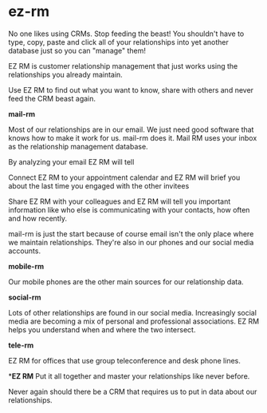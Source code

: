 ez-rm
=======
No one likes using CRMs. Stop feeding the beast! You shouldn't have to type, copy, paste and click all of your relationships into yet another
database just so you can "manage" them!

EZ RM is customer relationship management that just works using the relationships you already maintain.

Use EZ RM to find out what you want to know, share with others and never feed the CRM beast again.

**mail-rm**

Most of our relationships are in our email. We just need good software that knows how to make it work for us.
mail-rm does it. Mail RM uses your inbox as the relationship management database.

By analyzing your email EZ RM  will tell

Connect EZ RM to your appointment calendar and EZ RM will brief you about the last time you engaged with the other
invitees

Share EZ RM with your colleagues and EZ RM will tell you important information like who else is communicating with 
your contacts, how often and how recently.

mail-rm is just the start because of course email isn't the only place where we maintain relationships. They're also
in our phones and our social media accounts.

**mobile-rm**

Our mobile phones are the other main sources for our relationship data. 

**social-rm**

Lots of other relationships are found in our social media. Increasingly social media are becoming a mix of personal
and professional associations. EZ RM helps you understand when and where the two intersect.

**tele-rm**

EZ RM for offices that use group teleconference and desk phone lines.

***EZ RM**
Put it all together and master your relationships like never before.

Never again should there be a CRM that requires us to put in data about our relationships.
